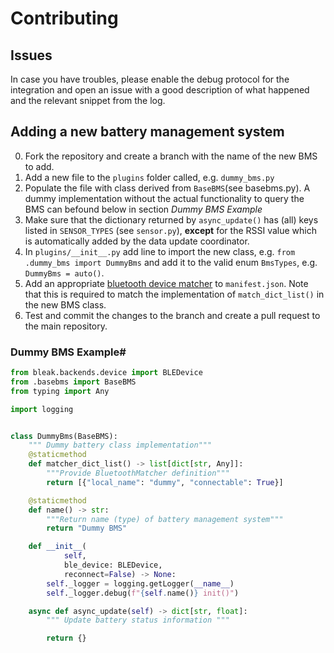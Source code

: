 # Contributing

## Issues
In case you have troubles, please enable the debug protocol for the integration and open an issue with a good description of what happened and the relevant snippet from the log.

## Adding a new battery management system

 0. Fork the repository and create a branch with the name of the new BMS to add.
 1. Add a new file to the `plugins` folder called, e.g. `dummy_bms.py`
 2. Populate the file with class derived from `BaseBMS`(see basebms.py). A dummy implementation without the actual functionality to query the BMS can befound below in section _Dummy BMS Example_
 4. Make sure that the dictionary returned by `async_update()` has (all) keys listed in `SENSOR_TYPES` (see `sensor.py`), __except__ for the RSSI value which is automatically added by the data update coordinator.
 5. In `plugins/__init__.py` add line to import the new class, e.g. `from .dummy_bms import DummyBms` and add it to the valid enum `BmsTypes`, e.g. `DummyBms = auto()`.
 6. Add an appropriate [bluetooth device matcher](https://developers.home-assistant.io/docs/creating_integration_manifest#bluetooth) to `manifest.json`. Note that this is required to match the implementation of `match_dict_list()` in the new BMS class.
 7. Test and commit the changes to the branch and create a pull request to the main repository.

### Dummy BMS Example#
```python
from bleak.backends.device import BLEDevice
from .basebms import BaseBMS
from typing import Any

import logging


class DummyBms(BaseBMS):
    """ Dummy battery class implementation"""
    @staticmethod
    def matcher_dict_list() -> list[dict[str, Any]]:
        """Provide BluetoothMatcher definition"""
        return [{"local_name": "dummy", "connectable": True}]

    @staticmethod
    def name() -> str:
        """Return name (type) of battery management system"""
        return "Dummy BMS"

    def __init__(
            self,
            ble_device: BLEDevice,
            reconnect=False) -> None:
        self._logger = logging.getLogger(__name__)
        self._logger.debug(f"{self.name()} init()")

    async def async_update(self) -> dict[str, float]:
        """ Update battery status information """

        return {}
```
